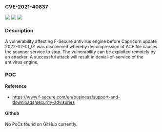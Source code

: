 ### [CVE-2021-40837](https://cve.mitre.org/cgi-bin/cvename.cgi?name=CVE-2021-40837)
![](https://img.shields.io/static/v1?label=Product&message=F-Secure%20endpoint%20protection%20products%20on%20Windows%20and%20Mac.%20F-Secure%20Linux%20Security%20(32-bit)%2C%20F-Secure%20Linux%20Security%2064%2C%20F-Secure%20Atlant%2C%20F-Secure%20Internet%20Gatekeeper%20%26%20F-Secure%20Security%20Cloud&color=blue)
![](https://img.shields.io/static/v1?label=Version&message=%3D%20All%20Version%20%20&color=brighgreen)
![](https://img.shields.io/static/v1?label=Vulnerability&message=Denial%20of%20Service%20Vulnerability%20&color=brighgreen)

### Description

A vulnerability affecting F-Secure antivirus engine before Capricorn update 2022-02-01_01 was discovered whereby decompression of ACE file causes the scanner service to stop. The vulnerability can be exploited remotely by an attacker. A successful attack will result in denial-of-service of the antivirus engine.

### POC

#### Reference
- https://www.f-secure.com/en/business/support-and-downloads/security-advisories

#### Github
No PoCs found on GitHub currently.

